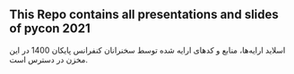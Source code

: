 ## This Repo contains all presentations and slides of pycon 2021
اسلاید ارایه‌ها، منابع و کدهای ارایه شده توسط سخنرانان کنفرانس پایکان 1400 در این مخزن در دسترس است.
